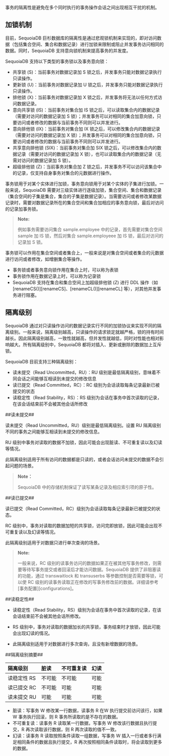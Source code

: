 [^_^]:
    分布式事务
    作者：何国明
    时间：20190817
    评审意见:20190926


事务的隔离性是避免在多个同时执行的事务操作会话之间出现相互干扰的机制。

加锁机制
----
目前，SequoiaDB 巨杉数据库的隔离性是通过悲观锁机制来实现的，即对访问数据（包括集合空间、集合和数据记录）进行加锁来限制或阻止并发事务访问相同的数据。同时，SequoiaDB 支持意向锁机制来提高事务的并发度。

SequoiaDB 支持以下类型的事务锁以及事务意向锁：

- 共享锁 (S)：当前事务对数据记录加 S 锁之后，并发事务只能对数据记录执行只读操作。
- 更新锁 (U)：当前事务对数据记录加 U 锁之后，并发事务只能对数据记录执行只读操作。
- 排他锁 (X)：当前事务对数据记录加 X 锁之后，并发事务将无法以任何方式访问数据记录。
- 意向共享锁 (IS)：当前事务对集合加 IS 锁之后，可以读取集合内的数据记录（需要对访问的数据记录加 S 锁）；并发事务可以对相同的集合加意向锁，只要访问或者修改的数据与当前事务不同则可以并发进行。
- 意向排他锁 (IX)：当前事务对集合加 IX 锁之后，可以修改集合内的数据记录（需要对访问的数据记录加 X 锁）；并发事务可以对相同的集合加意向锁，只要访问或者修改的数据与当前事务不同则可以并发进行。
- 共享意向排他锁 (SIX)：当前事务对集合加 SIX 锁之后，可以修改集合内的数据记录（需要对访问的数据记录加 X 锁），也可以读取集合内的数据记录（无需对访问的数据记录加 S 锁）。
- 超级排他锁 (Z)：当前事务对集合加 Z 锁之后，并发事务不可以访问该集合中的记录，仅支持自身事务对集合的元数据进行操作。

事务锁用于对某个实体进行加锁，事务意向锁用于对某个实体的子集进行加锁。一般来说，SequoiaDB 需要对三级实体进行逐级加锁，集合空间、集合和数据记录（集合空间的子集是集合，集合的子集是数据记录）。当需要访问或者修改某数据记录时，需要对数据记录所在的集合空间和集合加相应的事务意向锁，最后对访问的记录加事务锁。

> **Note:**
>
> 例如事务需要访问集合 sample.employee 中的记录，首先需要对集合空间 sample 加 IS 锁，然后对集合 sample.employeee 加 IS 锁，最后对访问的记录加 S 锁。

事务锁可以作用在集合空间或者集合上，一般来说是对集合空间或者集合的元数据进行访问或者修改，如增删集合等操作。

- 事务锁或者事务意向锁作用在集合上时，可以称为表锁
- 事务锁作用在数据记录上时，可以称为记录锁
- SequoiaDB 支持在集合和集合空间上加超级排他锁 (Z) 进行 DDL 操作（如 [renameCS()][renameCS]、[renameCL()][renameCL] 等），对其他并发事务进行阻塞。

隔离级别
----
SequoiaDB 通过对只读操作访问的数据记录实行不同的加锁协议来实现不同的隔离级别。一般来说，隔离级别越高，只读操作的请求锁定就越严格，锁的持有时间越长。因此隔离级别越高，一致性就越高，但并发性就越低，同时对性能也相对影响越大。所有隔离级别中，SequoiaDB 都将对插入、更新或删除的数据加上互斥锁。

SequoiaDB 目前支持三种隔离级别：

- 读未提交（Read Uncommitted，RU）：RU 级别是最低隔离级别，意味着不同会话之间能够互相读到未提交的修改信息
- 读已提交（Read Committed，RC）：RC 级别为会话读取每条记录最新已被提交的状态
- 读稳定性（Read Stability，RS）：RS 级别为会话在事务中首次读取的记录，在该会话结束前不会被其他会话所修改

##读未提交##

读未提交（Read Uncommitted，RU）级别是最低隔离级别。设置 RU 隔离级别不同的事务之间能够互相读到未提交的修改信息。

RU 级别中事务对读取的数据不加锁，因此可能会出现脏读、不可重复读以及幻读等情况。

此隔离级别适用于所有访问的数据都是只读的，或者会话访问未提交的数据不会引起问题的场景。

> **Note：**
>
> SequoiaDB 中的存储机制保证了读写某条记录及相应索引项的原子性。

##读已提交##

读已提交（Read Committed，RC）级别为会话读取每条记录最新已被提交的状态。

RC 级别中，事务对读取的数据加短的共享锁，访问完即放锁，因此可能会出现不可重复读以及幻读等情况。

此隔离级别适用于对数据只进行单次查询的场景。

> **Note:**
>
> 一般来说，RC 级别的读事务访问的数据如果正在被其他写事务修改，则需要等待写事务提交或者回滚后才能访问数据。SequoiaDB 提供了非阻塞读的功能，通过 transwaitlock 和 transuserbs 等参数控制是否需要等锁，可以使 RC 级别的读事务读取正在修改的写事务修改前的数据。详细请参考[事务配置][configurations]。

##读稳定性##

- 读稳定性（Read Stability，RS）级别为会话在事务中首次读取的记录，在该会话结束前不会被其他会话所修改。

- RS 级别中，事务对读取的数据加长的共享锁，事务结束时才放锁，因此可能会出现幻读的情况。

- 此隔离级别适用于对数据进行多次查询，且没有新增数据的场景。

##隔离级别摘要##

| 隔离级别 | 脏读 | 不可重复读 | 幻读 |
| :------- | :--- | :--------- | :--- |
| 读稳定性 RS | 不可能 | 不可能 | 可能 |
| 读已提交 RC | 不可能 | 可能 | 可能 |
| 读未提交 RU | 可能 | 可能 | 可能 |

- 脏读：写事务 W 修改某一行数据，读事务 R 在W 执行提交前访问该行，如果 W 事务执行回滚，则 R 事务所读取的是不存在的数据。
- 不可重复读：读事务 R 读取某一行数据，写事务 W 修改该行数据且执行提交，R 再次读取该行数据，则 R 两次读取的值不一致。
- 幻读：读事务 R 读取按照条件读取一组数据，写事务 W 插入一行或者多行满足相同条件的数据且执行提交，R 再次按照相同条件读取时，将会读取到更多的数据。





[^_^]:
    本文使用到的所有链接
[configurations]: manual/Distributed_Engine/Architecture/Transactions/configurations.md
[renameCL]: manual/Manual/Sequoiadb_Command/SdbCS/renameCL.md
[renameCS]: manual/Manual/Sequoiadb_Command/Sdb/renameCS.md
